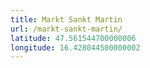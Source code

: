 ```yaml
---
title: Markt Sankt Martin
url: /markt-sankt-martin/
latitude: 47.561544700000006
longitude: 16.428044500000002
---
```

